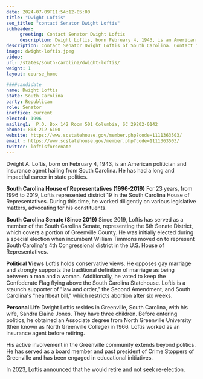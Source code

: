 ```yaml
---
date: 2024-07-09T11:54:12-05:00
title: "Dwight Loftis"
seo_title: "contact Senator Dwight Loftis"
subheader:
     greeting: Contact Senator Dwight Loftis
     description: Dwight Loftis, born February 4, 1943, is an American politician affiliated with the Republican Party. He is a member of the South Carolina State Senate, representing District 6. He assumed office on April 2, 2019.
description: Contact Senator Dwight Loftis of South Carolina. Contact information for Dwight Loftis includes email address, phone number, and mailing address.
image: dwight-loftis.jpeg
video:
url: /states/south-carolina/dwight-loftis/
weight: 1
layout: course_home

####candidate
name: Dwight Loftis
state: South Carolina
party: Republican
role: Senator
inoffice: current
elected: 1996
mailing1:  P.O. Box 142 Room 501 Columbia, SC 29202-0142
phone1: 803-212-6100
website: https://www.scstatehouse.gov/member.php?code=1111363503/
email : https://www.scstatehouse.gov/member.php?code=1111363503/
twitter: loftisforsenate
---
```

Dwight A. Loftis, born on February 4, 1943, is an American politician and insurance agent hailing from South Carolina. He has had a long and impactful career in state politics.

**South Carolina House of Representatives (1996-2019)**
For 23 years, from 1996 to 2019, Loftis represented district 19 in the South Carolina House of Representatives. During this time, he worked diligently on various legislative matters, advocating for his constituents.

**South Carolina Senate (Since 2019)**
Since 2019, Loftis has served as a member of the South Carolina Senate, representing the 6th Senate District, which covers a portion of Greenville County. He was initially elected during a special election when incumbent William Timmons moved on to represent South Carolina's 4th Congressional district in the U.S. House of Representatives.

**Political Views**
Loftis holds conservative views. He opposes gay marriage and strongly supports the traditional definition of marriage as being between a man and a woman. Additionally, he voted to keep the Confederate Flag flying above the South Carolina Statehouse. Loftis is a staunch supporter of "law and order," the Second Amendment, and South Carolina's "heartbeat bill," which restricts abortion after six weeks.

**Personal Life**
Dwight Loftis resides in Greenville, South Carolina, with his wife, Sandra Elaine Jones. They have three children. Before entering politics, he obtained an Associate degree from North Greenville University (then known as North Greenville College) in 1966. Loftis worked as an insurance agent before retiring.

His active involvement in the Greenville community extends beyond politics. He has served as a board member and past president of Crime Stoppers of Greenville and has been engaged in educational initiatives.

In 2023, Loftis announced that he would retire and not seek re-election.
